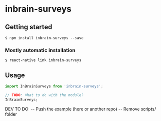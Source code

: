 # inbrain-surveys

## Getting started

`$ npm install inbrain-surveys --save`

### Mostly automatic installation

`$ react-native link inbrain-surveys`

## Usage
```javascript
import InBrainSurveys from 'inbrain-surveys';

// TODO: What to do with the module?
InBrainSurveys;
```


DEV TO DO:
-- Push the example (here or another repo)
-- Remove scripts/ folder

